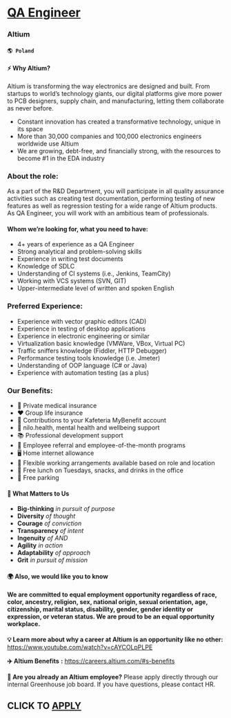 # [QA Engineer](https://www.remotewlb.com/apply/qa-engineer-71131)  
### Altium  
#### `🌎 Poland`  

#### **⚡️ Why Altium?**

Altium is transforming the way electronics are designed and built. From startups to world’s technology giants, our digital platforms give more power to PCB designers, supply chain, and manufacturing, letting them collaborate as never before.

  * Constant innovation has created a transformative technology, unique in its space
  * More than 30,000 companies and 100,000 electronics engineers worldwide use Altium
  * We are growing, debt-free, and financially strong, with the resources to become #1 in the EDA industry 

### About the role:

As a part of the R&D Department, you will participate in all quality assurance activities such as creating test documentation, performing testing of new features as well as regression testing for a wide range of Altium products. As QA Engineer, you will work with an ambitious team of professionals.

####  **Whom we’re looking for, what you need to have:**

  * 4+ years of experience as a QA Engineer
  * Strong analytical and problem-solving skills
  * Experience in writing test documents
  * Knowledge of SDLC
  * Understanding of CI systems (i.e., Jenkins, TeamCity)
  * Working with VCS systems (SVN, GIT)
  * Upper-intermediate level of written and spoken English

### Preferred Experience:

  * Experience with vector graphic editors (CAD)
  * Experience in testing of desktop applications
  * Experience in electronic engineering or similar
  * Virtualization basic knowledge (VMWare, VBox, Virtual PC)
  * Traffic sniffers knowledge (Fiddler, HTTP Debugger)
  * Performance testing tools knowledge (i.e. Jmeter)
  * Understanding of OOP language (C# or Java)
  * Experience with automation testing (as a plus)

### Our Benefits:

  * 🏥 Private medical insurance 
  * ❤️ Group life insurance
  * 🏦 Contributions to your Kafeteria MyBenefit account
  * 🧘 nilo.health, mental health and wellbeing support 
  * 📚 Professional development support 
  * 🥳 Employee referral and employee-of-the-month programs
  * 🖥 Home internet allowance
  * 🏡 Flexible working arrangements available based on role and location
  * 🥪 Free lunch on Tuesdays, snacks, and drinks in the office
  * 🚗 Free parking

####  **🎯 What Matters to Us**

  *  **Big-thinking** _in pursuit of purpose_
  *  **Diversity** _of thought_
  *  **Courage** _of conviction_
  *  **Transparency** _of intent_
  *  **Ingenuity** _of AND_
  *  **Agility** _in action_
  *  **Adaptability** _of approach_
  *  **Grit** _in pursuit of mission_

####  **🌍 Also, we would like you to know**

#### We are committed to equal employment opportunity regardless of race, color, ancestry, religion, sex, national origin, sexual orientation, age, citizenship, marital status, disability, gender, gender identity or expression, or veteran status. We are proud to be an equal opportunity workplace.

 **💡 Learn more about why a career at Altium is an opportunity like no other:** https://www.youtube.com/watch?v=cAYCOLpPLPE

 **✈️ Altium Benefits** **:** https://careers.altium.com/#s-benefits

 **👏 Are you already an Altium employee?** Please apply directly through our internal Greenhouse job board. If you have questions, please contact HR.

  
## CLICK TO [APPLY](https://www.remotewlb.com/apply/qa-engineer-71131)

